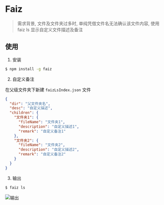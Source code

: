 # Faiz

> 需求背景, 文件及文件夹过多时, 单纯凭借文件名无法确认该文件内容, 使用 faiz ls 显示自定义文件描述及备注

## 使用

1. 安装

```bash
$ npm install -g faiz
```

2. 自定义备注

在父级文件夹下新建 `faizLsIndex.json` 文件

```json
{
  "dir": "父文件夹名",
  "desc": "自定义描述",
  "children": {
    "文件夹1": {
      "fileName": "文件夹1",
      "description": "自定义描述1",
      "remark": "自定义备注1"
    },
    "文件夹2": {
      "fileName": "文件夹2",
      "description": "自定义描述2",
      "remark": "自定义备注2"
    }
  }
}
```

3. 输出

```bash
$ faiz ls
```

![输出](https://pocket.faiz.top/img/20200519102527.png)

